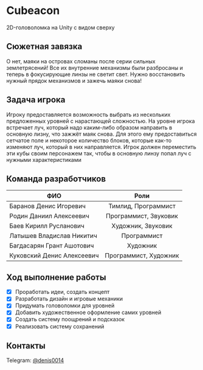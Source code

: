 # Cubeacon
2D-головоломка на Unity с видом сверху
## Сюжетная завязка
О нет, маяки на островах сломаны после серии сильных землетрясений! Все их внутренние механизмы были разбросаны и теперь в фокусирующие линзы не светит свет. Нужно восстановить нужный прядок механизмов и зажечь маяки снова!
## Задача игрока
Игроку предоставляется возможность выбрать из нескольких предложенных уровней с нарастающей сложностью. На уровне игрока встречает луч, который надо каким-либо образом направить в основную лизну, что зажжёт маяк снова. Для этого ему предоставиться сетчатое поле и некоторое количество блоков, которые как-то изменяют луч, который в них направляется. Игрок должен переместить эти кубы своим персонажем так, чтобы в основную линзу попал луч с нужными характеристиками
## Команда разработчиков
| ФИО | Роли |
| --- | :---: |
| Баранов Денис Игоревич | Тимлид, Программист |
| Родин Даниил Алексеевич | Программист, Звуковик |
| Баев Кирилл Русланович | Художник, Звуковик |
| Латышев Владислав Никитич | Программист |
| Багдасарян Грант Ашотович | Художник |
| Куковский Денис Алексеевич | Программист, Художник |
## Ход выполнение работы
- [x] Проработать идеи, создать концепт
- [x] Разработать дизайн и игровые механики
- [x] Придумать головоломки для уровней
- [x] Добавить художественное оформление самих уровней
- [x] Создать систему поощрений и подсказок
- [x] Реализовать систему сохранений
## Контакты
Telegram: [@denis0014](https://t.me/denis0014)
